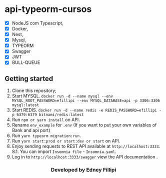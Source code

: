 # api-typeorm-cursos

- [x] NodeJS com Typescript,
- [x] Docker,
- [x] Nest,
- [x] Mysql,
- [x] TYPEORM
- [x] Swagger
- [x] JWT
- [x] BULL-QUEUE

## Getting started

1. Clone this repository;<br />
2. Start MYSQL. `docker run -d --name mysql --env MYSQL_ROOT_PASSWORD=efillipi --env MYSQL_DATABASE=api -p 3306:3306 mysql:latest`<br />
3. Start REDIS. `docker run -d --name redis -e REDIS_PASSWORD=efillipi -p 6379:6379 bitnami/redis:latest`<br />
4. Run `npm or yarn install` on API.<br />
5. Rename `env_example` for `.env` (If you want to put your own variables of Bank and api port)
6. Run `yarn typeorm migration:run`.<br />
7. Run `yarn start:prod or start:dev or start` on API.<br />
8. Enjoy sending requests to REST API available at `http://localhost:3333`.<br />
  8.1. You can import `Insomnia file` - `Insomnia.yaml`.<br />
9. Log in to `http://localhost:3333/swagger` view the API documentation .<br />

<h3 align="center">Developed by Edney Fillipi</h3>
